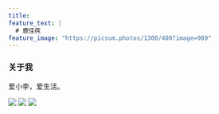 ```yaml
---
title: 
feature_text: |
  # 鹿佳莼
feature_image: "https://picsum.photos/1300/400?image=989"
---
```


### 关于我

爱小李，爱生活。

![][image-1]
![][image-2]
![][image-3]

[image-1]:	assets/img/portfolio.jpeg
[image-2]:	assets/img/portfolio2.jpeg
[image-3]:	assets/img/portfolio3.jpeg
